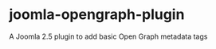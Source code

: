 joomla-opengraph-plugin
=======================

A Joomla 2.5 plugin to add basic Open Graph metadata tags